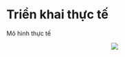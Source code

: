 # Triển khai thực tế

Mô hình thực tế

<div style="text-align:center"><img src="https://i0.wp.com/s1.uphinh.org/2020/11/12/image1.jpg"></div>



